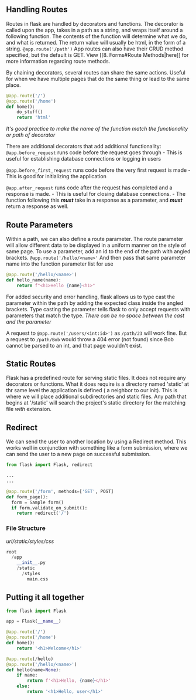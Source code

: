 ## Handling Routes
Routes in flask are handled by decorators and functions. The decorator is called upon the app, takes in a path as a string, and wraps itself around a following function. The contents of the function will determine what we do, and what is returned. The return value will usually be html, in the form of a string.
`@app.route('/path')`
App routes can also have their CRUD method specified, but the default is GET. View [[8. Forms#Route Methods|here]] for more information regarding route methods.

By chaining decorators, several routes can share the same actions. Useful for when we have multiple pages that do the same thing or lead to the same place.
```py
@app.route('/')
@app.route('/home')
def home():
	do_stuff()
	return 'html'
```
*It's good practice to make the name of the function match the functionality or path of decorator*

There are additional decorators that add additional functionality:
`@app.before_request` runs code before the request goes through
	- This is useful for establishing database connections or logging in users
	
`@app.before_first_request` runs code before the very first request is made
	- This is good for initializing the application

`@app.after_request` runs code after the request has completed and a response is made.
	- This is useful for closing database connections.
	- The function following this ***must*** take in a response as a parameter, and ***must*** return a response as well.
## Route Parameters
Within a path, we can also define a route parameter. The route parameter will allow different data to be displayed in a uniform manner on the style of same page.
To use a parameter, add an id to the end of the path with angled brackets.
`@app.route('/hello/<name>'`
And then pass that same parameter name into the function parameter list for use
```py
@app.route('/hello/<name>')
def hello_name(name):
	return f"<h1>Hello {name}<h1>"
```

For added security and error handling, flask allows us to type cast the parameter within the path by adding the expected class inside the angled brackets. Type casting the parameter tells flask to only accept requests with parameters that match the type. *There can be no space between the cast and the parameter*

A request to `@app.route('/users/<int:id>')` as `/path/23` will work fine. But a request to `/path/Bob` would throw a 404 error (not found) since Bob cannot be parsed to an int, and that page wouldn't exist.

## Static Routes
Flask has a predefined route for serving static files. It does not require any decorators or functions.
What it does require is a directory named 'static' at thr same level the application is defined ( a neighbor to our init). This is where we will place additional subdirectories and static files.
Any path that begins at '/static' will search the project's static directory for the matching file *with* extension.

## Redirect
We can send the user to another location by using a Redirect method. This works well in conjunction with something like a form submission, where we can send the user to a new page on successful submission.
```py
from flask import Flask, redirect

...
...

@app.route('/form', methods=['GET', POST]
def form_page():
  form = Sample form()
  if form.validate_on_submit():
    return redirect('/')
```

### File Structure
*url/static/styles/css*
```py
root
  /app
    __init__.py
    /static
      /styles
        main.css
```
## Putting it all together
```py
from flask import Flask

app = Flask(__name__)

@app.route('/')
@app.route('/home')
def home():
	return '<h1>Welcome</h1>'

@app.route(/hello)
@app.route('/hello/<name>')
def hello(name=None):
	if name:
		return f'<h1>Hello, {name}</h1>'
	else:
		return '<h1>Hello, user</h1>'
```